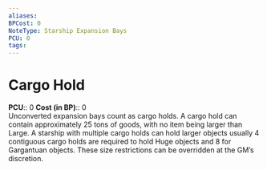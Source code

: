 ```yaml
---
aliases: 
BPCost: 0
NoteType: Starship Expansion Bays
PCU: 0
tags: 
---
```


# Cargo Hold

**PCU**:: 0
**Cost (in BP)**:: 0  
Unconverted expansion bays count as cargo holds. A cargo hold can contain approximately 25 tons of goods, with no item being larger than Large. A starship with multiple cargo holds can hold larger objects
usually 4 contiguous cargo holds are required to hold Huge objects and 8 for Gargantuan objects. These size restrictions can be overridden at the GM’s discretion.